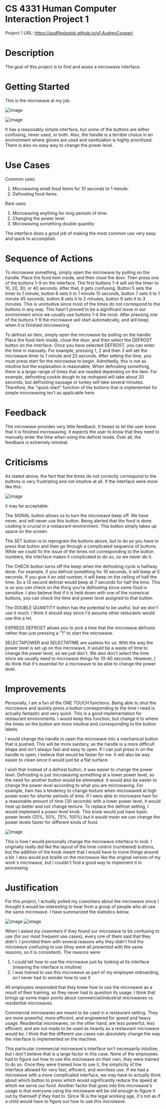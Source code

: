 # CS 4331 Human Computer Interaction Project 1

Project 1 URL: https://audflexbutok.github.io/p1.AudreyCooper/


# Description
The goal of this project is to find and asses a microwave interface. 

# Getting Started
This is the microwave at my job. 

![image](https://user-images.githubusercontent.com/46502658/109369495-19ce2300-7862-11eb-8cc7-c03ca1d482bd.png)

![image](https://user-images.githubusercontent.com/46502658/109370889-de365780-7867-11eb-99eb-08713081a5c7.png)

It has a reasonably simple interface, but some of the buttons are either confusing, never used, or both. Also, the handle is a terrible choice in an environment where gloves are used and sanitization is highly prioritized. There is also no easy way to change the power level.

# Use Cases
Common uses:

1) Microwaving small food items for 10 seconds to 1 minute.
2) Defrosting food items.

Rare uses:

1) Microwaving anything for long periods of time.
2) Changing the power level
3) Microwaving something double quantity

The interface does a good job of making the most common use very easy and quick to accomplish.

# Sequence of Actions
To microwave something, simply open the microwave by pulling on the handle. Place the food item inside, and then close the door. Then press one of the buttons 1-9 on the interface. The first buttons 1-4 will set the timer to 10, 20, 30, or 40 seconds. After that, it gets confusing. Button 5 sets the timer to 1 minute, button 6 sets it to 1 minute 15 seconds, button 7 sets it to 1 minute 45 seconds, button 8 sets it to 2 minutes, button 9 sets it to 3 minutes. This is unintuitive since most of the times do not correspond to the buttons in any way. This hasn't proved to be a significant issue in our environment since we usually use buttons 1-4 the most. After pressing one of the buttons 1-9 the microwave will start automatically, and will beep when it is finished microwaving.

To defrost an item, simply open the microwave by pulling on the handle. Place the food item inside, close the door, and then select the DEFROST button on the interface. Once you have selected DEFROST, you can enter the time in manually. For example, pressing 1, 2 and then 3 will set the microwave timer to 1 minute and 23 seconds. After setting the time, you must press start for the microwave to begin. Admittedly, this is not as intuitive but the explanation is reasonable. When defrosting something, there is a larger range of times that are needed depending on the item. For example, defrosting cookie dough to be reshaped will take about 20 seconds, but defrosting sausage or turkey will take several minutes. Therefore, the "quick-start" function of the buttons that is implemented for simple microwaving isn't as applicable here.

# Feedback
The microwave provides very little feedback. It beeps to let the user know that it is finished microwaving. It expects the user to know that they need to manually enter the time when using the defrost mode. Over all, the feedback is extremely minimal.

# Criticisms
As stated above, the fact that the times do not correctly correspond to the buttons is very frustrating and not intuitive at all. If the interface were more like this: 

![image](https://user-images.githubusercontent.com/46502658/109436074-55442b00-79e3-11eb-9e64-5a9c2660cdb0.png)


it may be acceptable.

The SIGNAL button allows us to turn the microwave beep off. We have never, and will never use this button. Being alerted that the food is done cooking is crucial in a restaurant environment. This button simply takes up space on the screen.

The SET button is to reprogram the buttons above, but to do so you have to press that button and then go through a complicated sequence of buttons. While we could fix the issue of the times not corresponding to the button numbers, the interface makes it complicated to do so, so we never do it. 

The CHECK button turns off the beep when the defrosting cycle is halfway done. For example, if you defrost something for 10 seconds, it will beep at 5 seconds. If you give it an odd number, it will beep on the ceiling of half the time. So a 13 second defrost would beep at 7 seconds for half the time. This is so you can check on the thing you're defrosting since some food is sensitive. I also believe that if it is held down with one of the numerical buttons, you can check the time and power level assigned to that button.

The DOUBLE QUANTITY button has the potential to be useful, but we don't use it much. I think it should stay since I'd assume other resturants would use this a lot.

EXPRESS DEFROST allows you to pick a time that the microwave defrosts rather than just pressing a "1" to start the microwave.

SELECTAPOWER and SELECTATIME are useless for us. With the way the power level is set up on this microwave, it would be a waste of time to change the power level, so we just don't. We also don't select the time since we usually need to microwave things for 10-40 seconds. However, I do think that it's essential for a microwave to be able to change the power level.

# Improvements
Personally, I am a fan of the ONE TOUCH functions. Being able to shut the microwave and quickly press a button corresponding to the time I need is actually fantastic and very quick. This is a good implementation for restaurant environments. I would keep this function, but change it to where the times on the button are more intuitive and corresponding to the button labels.

I would change the handle to open the microwave into a mechanical button that is pushed. This will be more sanitary, as the handle is a more difficult shape and isn't always fast and easy to open. If I can just press in on the handle to open, I believe that would be faster for me. It will also be way easier to clean since it would just be a flat surface.

I wish that instead of a defrost button, it was easier to change the power level. Defrosting is just microwaving something at a lower power level, so the need for another button would be eliminated. It would also be easier to change the power level according to what you are microwaving. For example, ham has a tendency to change texture when microwaved at high power even for shorter periods of time. If I were able to microwave ham for a reasonable amount of time (30 seconds) with a lower power level, it would heat up better and not change texture. To replace the defrost setting, I would implement a power level knob. This knob would just have basic power levels (25%, 50%, 75%, 100%) but it would mean we can change the power levels faster for different kinds of food.

![image](https://user-images.githubusercontent.com/46502658/109436137-b1a74a80-79e3-11eb-968e-f811f37b780a.png)


This is how I would personally change the microwave interface to look. I originally really did like the layout of the time control (numbered) buttons, but the addition of the knob meant that I would have to move things around a bit. I also would put braille on the microwave like the original version of my work's microwave, but I couldn't find a good way to implement it in processing.

# Justification
For this project, I actually polled my coworkers about the microwave since I thought it would be interesting to hear from a group of people who all use the same microwave. I have summarized the statistics below.

![image](https://user-images.githubusercontent.com/46502658/109370336-7e3eb180-7865-11eb-850f-44a49097c161.png)
![image](https://user-images.githubusercontent.com/46502658/109370389-b0e8aa00-7865-11eb-8289-945321537b23.png)

When I asked my coworkers if they found our microwave to be confusing to use (for our most frequent use cases), every one of them said that they didn't. I provided them with several reasons why they didn't find the microwave confusing to use (they were all presented with the same reasons, so it is consistent). The reasons were:

1) I could tell how to use the microwave just by looking at its interface (meaning the interface is intuitive)
2) I was trained to use this microwave as part of my employee onboarding, so I never had to wonder how to use it

All employees responded that they knew how to use the microwave as a result of their training, so they never had to question its usage. I think that brings up some major points about commercial/industrial microwaves vs residential microwaves.

Commercial microwaves are meant to be used in a restaurant setting. They are more powerful, more efficient, and engineered for speed and heavy usage. Residential microwaves, on the other hand, are less powerful, less efficient, and are not made to be used as heavily as a restaurant microwave would be. I think that the different use cases can absolutely change the way the interface is implemented on the machine. 

This particular commercial microwave's interface isn't necessarily intuitive, but I don't believe that is a large factor in this case. None of the employees had to figure out how to use this microwave on their own, they were trained to do so. Once they were trained how to use it, the simplicity of the interface allowed for very fast, efficient, and worriless use. If we had a microwave with a more complicated interface, we may have to actually think about which button to press which would significantly reduce the speed at which we serve our food. Another factor that goes into this microwave's usage is that everyone using the microwave will be old enough to figure it out by themself _if they had to_. Since 16 is the legal working age, it's not as if a child would have to figure out how to use this microwave. 
